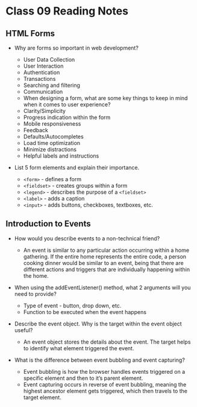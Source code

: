 # Class 09 Reading Notes

## HTML Forms

- Why are forms so important in web development?
  - User Data Collection
  - User Interaction
  - Authentication
  - Transactions
  - Searching and filtering
  - Communication
  - When designing a form, what are some key things to keep in mind when it comes to user experience?
  - Clarity/Simplicity
  - Progress indication within the form
  - Mobile responsiveness
  - Feedback
  - Defaults/Autocompletes
  - Load time optimization
  - Minimize distractions
  - Helpful labels and instructions<br>
  
- List 5 form elements and explain their importance.
  - `<form>` - defines a form
  - `<fieldset>` - creates groups within a form
  - `<legend>` - describes the purpose of a `<fieldset>`
  - `<label>` - adds a caption
  - `<input>` - adds buttons, checkboxes, textboxes, etc.<br>

## Introduction to Events

- How would you describe events to a non-technical friend?
  - An event is similar to any particular action occurring within a home gathering. If the entire home represents the entire code, a person cooking dinner would be similar to an event, being that there are different actions and triggers that are individually happening within the home.

- When using the addEventListener() method, what 2 arguments will you need to provide?
  - Type of event - button, drop down, etc.
  - Function to be executed when the event happens

- Describe the event object. Why is the target within the event object useful?
  - An event object stores the details about the event. The target helps to identify what element triggered the event.

- What is the difference between event bubbling and event capturing?
  - Event bubbling is how the browser handles events triggered on a specific element and then to it’s parent element.
  - Event capturing occurs in reverse of event bubbling, meaning the highest ancestor element gets triggered, which then travels to the target element.


